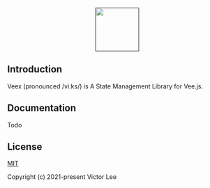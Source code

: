 <p align="center"><a href="" target="_blank"><img src="https://vleedesigntheory.github.io/design/vi/veevi20200808/veedesign.png" width="100"></a></p>

## Introduction

Veex (pronounced /vi:ks/) is A State Management Library for Vee.js.

## Documentation

Todo
## License

[MIT](http://opensource.org/licenses/MIT)

Copyright (c) 2021-present Victor Lee
